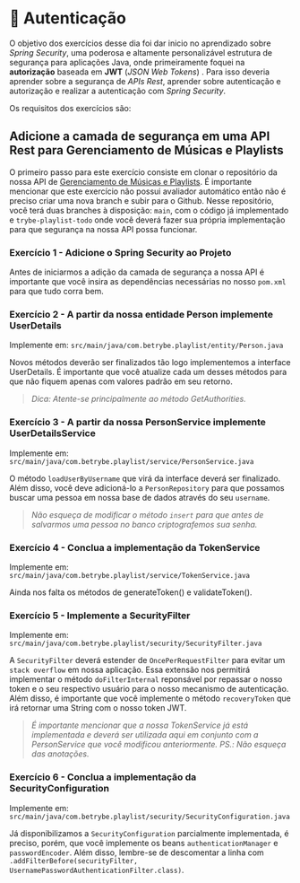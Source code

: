 # :pencil: Autenticação

O objetivo dos exercícios desse dia foi dar inicio no aprendizado sobre _Spring Security_, uma poderosa e altamente personalizável estrutura de segurança para aplicações Java, onde primeiramente foquei na **autorização** baseada em **JWT** (_JSON Web Tokens_) . Para isso deveria aprender sobre a segurança de _APIs Rest_, aprender sobre autenticação e autorização e realizar a autenticação com _Spring Security_.

Os requisitos dos exercícios são:

## Adicione a camada de segurança em uma API Rest para Gerenciamento de Músicas e Playlists

O primeiro passo para este exercício consiste em clonar o repositório da nossa API de [Gerenciamento de Músicas e Playlists](https://github.com/tryber/java-playlist). É importante mencionar que este exercício não possui avaliador automático então não é preciso criar uma nova branch e subir para o Github. Nesse repositório, você terá duas branches à disposição: `main`, com o código já implementado e `trybe-playlist-todo` onde você deverá fazer sua própria implementação para que segurança na nossa API possa funcionar.

### Exercício 1 - Adicione o Spring Security ao Projeto

Antes de iniciarmos a adição da camada de segurança a nossa API é importante que você insira as dependências necessárias no nosso `pom.xml` para que tudo corra bem.

### Exercício 2 - A partir da nossa entidade Person implemente UserDetails

Implemente em: `src/main/java/com.betrybe.playlist/entity/Person.java`

Novos métodos deverão ser finalizados tão logo implementemos a interface UserDetails. É importante que você atualize cada um desses métodos para que não fiquem apenas com valores padrão em seu retorno.

> _Dica: Atente-se principalmente ao método GetAuthorities._

### Exercício 3 - A partir da nossa PersonService implemente UserDetailsService

Implemente em: `src/main/java/com.betrybe.playlist/service/PersonService.java`

O método `loadUserByUsername` que virá da interface deverá ser finalizado. Além disso, você deve adicioná-lo a `PersonRepository` para que possamos buscar uma pessoa em nossa base de dados através do seu `username`.

> _Não esqueça de modificar o método `insert` para que antes de salvarmos uma pessoa no banco criptografemos sua senha._

### Exercício 4 - Conclua a implementação da TokenService

Implemente em: `src/main/java/com.betrybe.playlist/service/TokenService.java`

Ainda nos falta os métodos de generateToken() e validateToken().

### Exercício 5 - Implemente a SecurityFilter

Implemente em: `src/main/java/com.betrybe.playlist/security/SecurityFilter.java`

A `SecurityFilter` deverá estender de `OncePerRequestFilter` para evitar um `stack overflow` em nossa aplicação. Essa extensão nos permitirá implementar o método `doFilterInternal` reponsável por repassar o nosso token e o seu respectivo usuário para o nosso mecanismo de autenticação. Além disso, é importante que você implemente o método `recoveryToken` que irá retornar uma String com o nosso token JWT.

> _É importante mencionar que a nossa TokenService já está implementada e deverá ser utilizada aqui em conjunto com a PersonService que você modificou anteriormente. PS.: Não esqueça das anotações._

### Exercício 6 - Conclua a implementação da SecurityConfiguration

Implemente em: `src/main/java/com.betrybe.playlist/security/SecurityConfiguration.java`

Já disponibilizamos a `SecurityConfiguration` parcialmente implementada, é preciso, porém, que você implemente os beans `authenticationManager` e `passwordEncoder`. Além disso, lembre-se de descomentar a linha com `.addFilterBefore(securityFilter, UsernamePasswordAuthenticationFilter.class)`.
